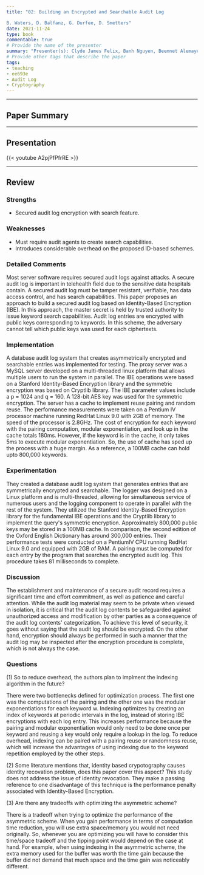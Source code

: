 ```yaml
---
title: "02: Building an Encrypted and Searchable Audit Log 

B. Waters, D. Balfanz, G. Durfee, D. Smetters"
date: 2021-11-24
type: book
commentable: true
# Provide the name of the presenter
summary: "Presenter(s): Clyde James Felix, Banh Nguyen, Beemnet Alemayehu"
# Provide other tags that describe the paper
tags:
- teaching
- ee693e
- Audit Log
- Cryptography
---
```

***
## Paper Summary

***
## Presentation
{{< youtube A2pjPfPfrRE >}}
***
## Review
### Strengths
- Secured audit log encryption with search feature.

### Weaknesses
- Must require audit agents to create search capabilities.
- Introduces considerable overhead on the proposed ID-based schemes.

### Detailed Comments
Most server software requires secured audit logs against attacks. A secure audit log is important in telehealth field due to the sensitive data hospitals contain. A secured audit log must be tamper resistant, verifiable, has data access control, and has search capabilities. This paper proposes an approach to build a secured audit log based on Identity-Based Encryption (IBE). In this approach, the master secret is held by trusted authority to issue keyword search capabilities. Audit log entries are encrypted with public keys corresponding to keywords. In this scheme, the adversary cannot tell which public keys was used for each ciphertexts.



### Implementation
A database audit log system that creates asymmetrically encrypted and searchable entries was implemented for testing. The proxy server was a MySQL server developed on a multi-threaded linux platform that allows multiple users to run the system in parallel. The IBE operations were based on a Stanford Identity-Based Encryption library and the symmetric encryption was based on Cryptlib library. The IBE parameter values include a p = 1024 and q = 160. A 128-bit AES key was used for the symmetric encryption. The server has a cache to implement reuse pairing and random reuse. The performance measurements were taken on a Pentium IV processor machine running RedHat Linux 9.0 with 2GB of memory. The speed of the processor is 2.8GHz. The cost of encryption for each keyword with the pairing computation, modular exponentiation, and look up in the cache totals 180ms. However, if the keyword is in the cache, it only takes 5ms to execute modular exponentiation. So, the use of cache has sped up the process with a huge margin. As a reference, a 100MB cache can hold upto 800,000 keywords. 

### Experimentation
They created a database audit log system that generates entries that are symmetrically encrypted and searchable. The logger was designed on a Linux platform and is multi-threaded, allowing for simultaneous service of numerous users and the logging component to operate in parallel with the rest of the system. They utilized the Stanford Identity-Based Encryption library for the fundamental IBE operations and the Cryptlib library to implement the query's symmetric encryption. Approximately 800,000 public keys may be stored in a 100MB cache. In comparison, the second edition of the Oxford English Dictionary has around 300,000 entries. Their performance tests were conducted on a PentiumIV CPU running RedHat Linux 9.0 and equipped with 2GB of RAM. A pairing must be computed for each entry by the program that searches the encrypted audit log. This procedure takes 81 milliseconds to complete.

### Discussion
The establishment and maintenance of a secure audit record requires a significant time and effort commitment, as well as patience and careful attention. While the audit log material may seem to be private when viewed in isolation, it is critical that the audit log contents be safeguarded against unauthorized access and modification by other parties as a consequence of the audit log contents' categorization. To achieve this level of security, it goes without saying that the audit log should be encrypted. On the other hand, encryption should always be performed in such a manner that the audit log may be inspected after the encryption procedure is complete, which is not always the case.

### Questions
(1) So to reduce overhead, the authors plan to implment the indexing algorithm in the future?

There were two bottlenecks defined for optimization process. The first one was the computations of the pairing and the other one was the modular exponentiations for each keyword w. Indexing optimizes by creating an index of keywords at periodic intervals in the log, instead of storing IBE encryptions with each log entry. This increases performance because the pairing and modular exponentiation would only need to be done once per keyword and reusing a key would only require a lookup in the log. To reduce overhead, indexing can be paired with a pairing reuse or randomness reuse, which will increase the advantages of using indexing due to the keyword repetition employed by the other steps. 

(2) Some literature mentions that, identity based crypotography causes identity recovation problem, does this paper cover this aspect?
This study does not address the issue of identity revocation. They make a passing reference to one disadvantage of this technique is the performance penalty associated with Identity-Based Encryption.

(3) Are there any tradeoffs with optimizing the asymmetric scheme?

There is a tradeoff when trying to optimize the performance of the asymmetric scheme. When you gain performance in terms of computation time reduction, you will use extra space/memory you would not need originally. So, whenever you are optimizing you will have to consider this time/space tradeoff and the tipping point would depend on the case at hand. For example, when using indexing in the asymmetric scheme, the extra memory used for the buffer was worth the time gain because the buffer did not demand that much space and the time gain was noticeably different. 
